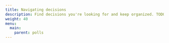 ```yaml
---
title: Navigating decisions
description: Find decisions you're looking for and keep organized. TODO
weight: 40
menu:
  main:
    parent: polls
---
```

